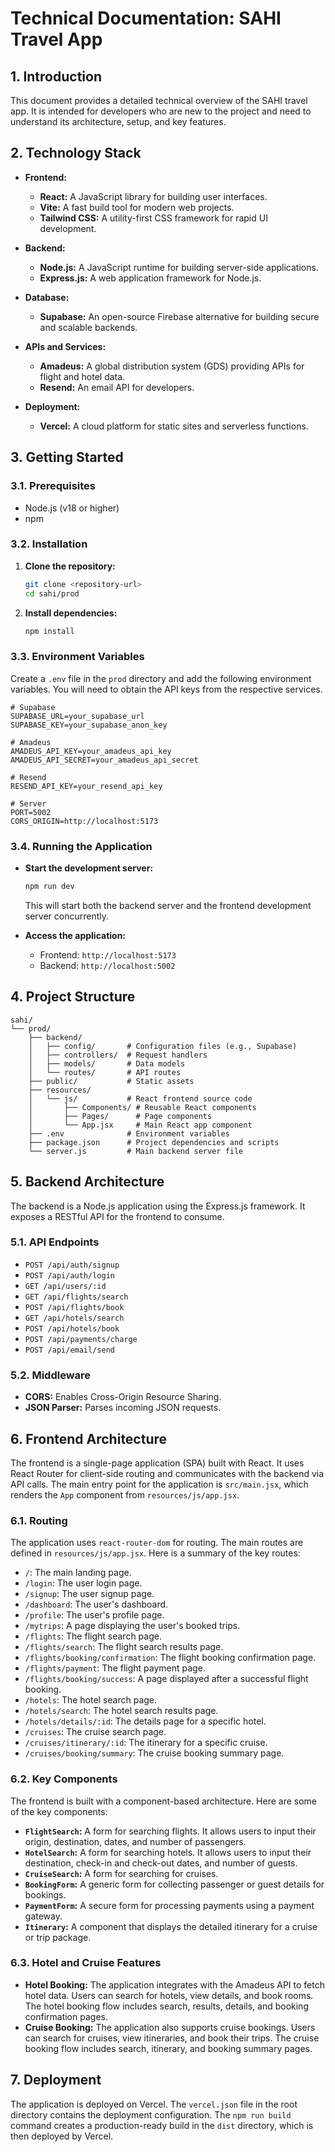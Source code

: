 # Technical Documentation: SAHI Travel App

## 1. Introduction

This document provides a detailed technical overview of the SAHI travel app. It is intended for developers who are new to the project and need to understand its architecture, setup, and key features.

## 2. Technology Stack

- **Frontend:**
  - **React:** A JavaScript library for building user interfaces.
  - **Vite:** A fast build tool for modern web projects.
  - **Tailwind CSS:** A utility-first CSS framework for rapid UI development.

- **Backend:**
  - **Node.js:** A JavaScript runtime for building server-side applications.
  - **Express.js:** A web application framework for Node.js.

- **Database:**
  - **Supabase:** An open-source Firebase alternative for building secure and scalable backends.

- **APIs and Services:**
  - **Amadeus:** A global distribution system (GDS) providing APIs for flight and hotel data.
  - **Resend:** An email API for developers.

- **Deployment:**
  - **Vercel:** A cloud platform for static sites and serverless functions.

## 3. Getting Started

### 3.1. Prerequisites

- Node.js (v18 or higher)
- npm

### 3.2. Installation

1.  **Clone the repository:**
    ```bash
    git clone <repository-url>
    cd sahi/prod
    ```

2.  **Install dependencies:**
    ```bash
    npm install
    ```

### 3.3. Environment Variables

Create a `.env` file in the `prod` directory and add the following environment variables. You will need to obtain the API keys from the respective services.

```
# Supabase
SUPABASE_URL=your_supabase_url
SUPABASE_KEY=your_supabase_anon_key

# Amadeus
AMADEUS_API_KEY=your_amadeus_api_key
AMADEUS_API_SECRET=your_amadeus_api_secret

# Resend
RESEND_API_KEY=your_resend_api_key

# Server
PORT=5002
CORS_ORIGIN=http://localhost:5173
```

### 3.4. Running the Application

- **Start the development server:**
  ```bash
  npm run dev
  ```
  This will start both the backend server and the frontend development server concurrently.

- **Access the application:**
  - Frontend: `http://localhost:5173`
  - Backend: `http://localhost:5002`

## 4. Project Structure

```
sahi/
└── prod/
    ├── backend/
    │   ├── config/       # Configuration files (e.g., Supabase)
    │   ├── controllers/  # Request handlers
    │   ├── models/       # Data models
    │   └── routes/       # API routes
    ├── public/           # Static assets
    ├── resources/
    │   └── js/           # React frontend source code
    │       ├── Components/ # Reusable React components
    │       ├── Pages/      # Page components
    │       └── App.jsx     # Main React app component
    ├── .env              # Environment variables
    ├── package.json      # Project dependencies and scripts
    └── server.js         # Main backend server file
```

## 5. Backend Architecture

The backend is a Node.js application using the Express.js framework. It exposes a RESTful API for the frontend to consume.

### 5.1. API Endpoints

- `POST /api/auth/signup`
- `POST /api/auth/login`
- `GET /api/users/:id`
- `GET /api/flights/search`
- `POST /api/flights/book`
- `GET /api/hotels/search`
- `POST /api/hotels/book`
- `POST /api/payments/charge`
- `POST /api/email/send`

### 5.2. Middleware

- **CORS:** Enables Cross-Origin Resource Sharing.
- **JSON Parser:** Parses incoming JSON requests.

## 6. Frontend Architecture

The frontend is a single-page application (SPA) built with React. It uses React Router for client-side routing and communicates with the backend via API calls. The main entry point for the application is `src/main.jsx`, which renders the `App` component from `resources/js/app.jsx`.

### 6.1. Routing

The application uses `react-router-dom` for routing. The main routes are defined in `resources/js/app.jsx`. Here is a summary of the key routes:

- `/`: The main landing page.
- `/login`: The user login page.
- `/signup`: The user signup page.
- `/dashboard`: The user's dashboard.
- `/profile`: The user's profile page.
- `/mytrips`: A page displaying the user's booked trips.
- `/flights`: The flight search page.
- `/flights/search`: The flight search results page.
- `/flights/booking/confirmation`: The flight booking confirmation page.
- `/flights/payment`: The flight payment page.
- `/flights/booking/success`: A page displayed after a successful flight booking.
- `/hotels`: The hotel search page.
- `/hotels/search`: The hotel search results page.
- `/hotels/details/:id`: The details page for a specific hotel.
- `/cruises`: The cruise search page.
- `/cruises/itinerary/:id`: The itinerary for a specific cruise.
- `/cruises/booking/summary`: The cruise booking summary page.

### 6.2. Key Components

The frontend is built with a component-based architecture. Here are some of the key components:

- **`FlightSearch`:** A form for searching flights. It allows users to input their origin, destination, dates, and number of passengers.
- **`HotelSearch`:** A form for searching hotels. It allows users to input their destination, check-in and check-out dates, and number of guests.
- **`CruiseSearch`:** A form for searching for cruises.
- **`BookingForm`:** A generic form for collecting passenger or guest details for bookings.
- **`PaymentForm`:** A secure form for processing payments using a payment gateway.
- **`Itinerary`:** A component that displays the detailed itinerary for a cruise or trip package.

### 6.3. Hotel and Cruise Features

- **Hotel Booking:** The application integrates with the Amadeus API to fetch hotel data. Users can search for hotels, view details, and book rooms. The hotel booking flow includes search, results, details, and booking confirmation pages.
- **Cruise Booking:** The application also supports cruise bookings. Users can search for cruises, view itineraries, and book their trips. The cruise booking flow includes search, itinerary, and booking summary pages.

## 7. Deployment

The application is deployed on Vercel. The `vercel.json` file in the root directory contains the deployment configuration. The `npm run build` command creates a production-ready build in the `dist` directory, which is then deployed by Vercel.

